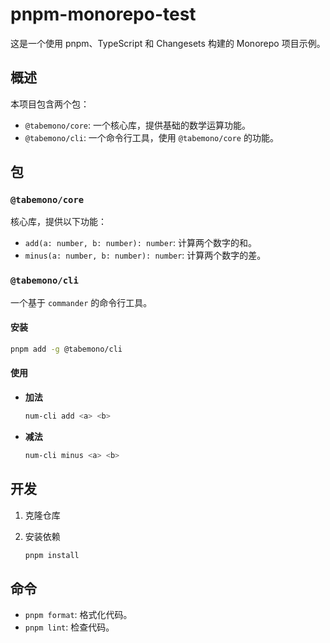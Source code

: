 # pnpm-monorepo-test

这是一个使用 pnpm、TypeScript 和 Changesets 构建的 Monorepo 项目示例。

## 概述

本项目包含两个包：

- `@tabemono/core`: 一个核心库，提供基础的数学运算功能。
- `@tabemono/cli`: 一个命令行工具，使用 `@tabemono/core` 的功能。

## 包

### `@tabemono/core`

核心库，提供以下功能：

- `add(a: number, b: number): number`: 计算两个数字的和。
- `minus(a: number, b: number): number`: 计算两个数字的差。

### `@tabemono/cli`

一个基于 `commander` 的命令行工具。

#### 安装

```bash
pnpm add -g @tabemono/cli
```

#### 使用

- **加法**

    ```bash
    num-cli add <a> <b>
    ```

- **减法**

    ```bash
    num-cli minus <a> <b>
    ```

## 开发

1. 克隆仓库
2. 安装依赖

    ```bash
    pnpm install
    ```

## 命令

- `pnpm format`: 格式化代码。
- `pnpm lint`: 检查代码。

